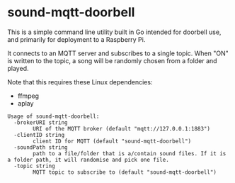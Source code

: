 # sound-mqtt-doorbell
This is a simple command line utility built in Go intended for doorbell use, and primarily for deployment to a Raspberry Pi.

It connects to an MQTT server and subscribes to a single topic. When "ON" is written to the topic, a song will be randomly chosen from a folder and played.

Note that this requires these Linux dependencies:
- ffmpeg
- aplay

```
Usage of sound-mqtt-doorbell:
  -brokerURI string
    	URI of the MQTT broker (default "mqtt://127.0.0.1:1883")
  -clientID string
    	client ID for MQTT (default "sound-mqtt-doorbell")
  -soundPath string
    	path to a file/folder that is a/contain sound files. If it is a folder path, it will randomise and pick one file.
  -topic string
    	MQTT topic to subscribe to (default "sound-mqtt-doorbell")
```
